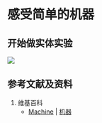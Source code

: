 # 感受简单的机器

## 开始做实体实验

![](/images/能量/功，能量和简单的机器/感受简单的机器/1a1.jpg)

## 参考文献及资料

1. 维基百科
	- [Machine](https://en.wikipedia.org/wiki/Machine) | [机器](https://zh.wikipedia.org/wiki/机器)